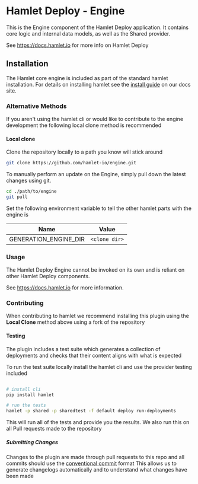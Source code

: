 # Hamlet Deploy - Engine

This is the Engine component of the Hamlet Deploy application. It contains core logic and internal data models, as well as the Shared provider.

See https://docs.hamlet.io for more info on Hamlet Deploy

## Installation

The Hamlet core engine is included as part of the standard hamlet installation. For details on installing hamlet see the [install guide](https://docs.hamlet.io/docs/getting-started/install) on our docs site.

### Alternative Methods

If you aren't using the hamlet cli or would like to contribute to the engine development the following local clone method is recommended

#### Local clone

Clone the repository locally to a path you know will stick around

```bash
git clone https://github.com/hamlet-io/engine.git
```

To manually perform an update on the Engine, simply pull down the latest changes using git.

```bash
cd ./path/to/engine
git pull
```

Set the following environment variable to tell the other hamlet parts with the engine is

| Name                  | Value              |
|-----------------------|--------------------|
| GENERATION_ENGINE_DIR | `<clone dir>`

### Usage

The Hamlet Deploy Engine cannot be invoked on its own and is reliant on other Hamlet Deploy components.

See https://docs.hamlet.io for more information.

### Contributing

When contributing to hamlet we recommend installing this plugin using the **Local Clone** method above using a fork of the repository

#### Testing

The plugin includes a test suite which generates a collection of deployments and checks that their content aligns with what is expected

To run the test suite locally install the hamlet cli and use the provider testing included

```bash

# install cli
pip install hamlet

# run the tests
hamlet -p shared -p sharedtest -f default deploy run-deployments
```

This will run all of the tests and provide you the results. We also run this on all Pull requests made to the repository

##### Submitting Changes

Changes to the plugin are made through pull requests to this repo and all commits should use the [conventional commit](https://www.conventionalcommits.org/en/v1.0.0/) format
This allows us to generate changelogs automatically and to understand what changes have been made
